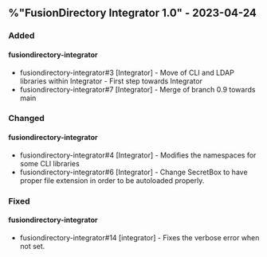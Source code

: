 ## %"FusionDirectory Integrator 1.0" - 2023-04-24

### Added

#### fusiondirectory-integrator
- fusiondirectory-integrator#3 [Integrator] - Move of CLI and LDAP libraries within Integrator - First step towards Integrator
- fusiondirectory-integrator#7 [Integrator] - Merge of branch 0.9 towards main

### Changed

#### fusiondirectory-integrator
- fusiondirectory-integrator#4 [Integrator] - Modifies the namespaces for some CLI libraries
- fusiondirectory-integrator#6 [Integrator] - Change SecretBox to have proper file extension in order to be autoloaded properly.

### Fixed
#### fusiondirectory-integrator
- fusiondirectory-integrator#14 [integrator] - Fixes the verbose error when not set.
